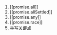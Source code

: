 1. [[promise.all]]
2. [[promise.allSettled]]
3. [[promise.any]]
4. [[promise.race]]
5. [手写关键点](手写关键点.md)